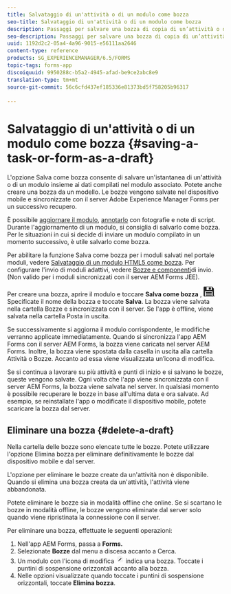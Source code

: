 ```yaml
---
title: Salvataggio di un'attività o di un modulo come bozza
seo-title: Salvataggio di un'attività o di un modulo come bozza
description: Passaggi per salvare una bozza di copia di un’attività o di un modulo nell’app AEM Forms
seo-description: Passaggi per salvare una bozza di copia di un’attività o di un modulo nell’app AEM Forms
uuid: 1192d2c2-05a4-4a96-9015-e56111aa2646
content-type: reference
products: SG_EXPERIENCEMANAGER/6.5/FORMS
topic-tags: forms-app
discoiquuid: 9950288c-b5a2-4945-afad-be9ce2abc8e9
translation-type: tm+mt
source-git-commit: 56c6cfd437ef185336e81373bd5f758205b96317

---
```



# Salvataggio di un&#39;attività o di un modulo come bozza {#saving-a-task-or-form-as-a-draft}

L&#39;opzione Salva come bozza consente di salvare un&#39;istantanea di un&#39;attività o di un modulo insieme ai dati compilati nel modulo associato. Potete anche creare una bozza da un modello. Le bozze vengono salvate nel dispositivo mobile e sincronizzate con il server Adobe Experience Manager Forms per un successivo recupero.

È possibile [aggiornare il modulo](/help/forms/using/working-with-form.md), [annotarlo](/help/forms/using/add-attachments.md) con fotografie e note di script. Durante l&#39;aggiornamento di un modulo, si consiglia di salvarlo come bozza. Per le situazioni in cui si decide di inviare un modulo compilato in un momento successivo, è utile salvarlo come bozza.

Per abilitare la funzione Salva come bozza per i moduli salvati nel portale moduli, vedere [Salvataggio di un modulo HTML5 come bozza](/help/forms/using/saving-html5-form-draft.md).
Per configurare l&#39;invio di moduli adattivi, vedere [Bozze e componenti](/help/forms/using/draft-submission-component.md)di invio. (Non valido per i moduli sincronizzati con il server AEM Forms JEE).

Per creare una bozza, aprire il modulo e toccare **Salva come bozza** , ![Salva come bozza](assets/save-as-draft.png). Specificate il nome della bozza e toccate **Salva**. La bozza viene salvata nella cartella Bozze e sincronizzata con il server. Se l&#39;app è offline, viene salvata nella cartella Posta in uscita.

Se successivamente si aggiorna il modulo corrispondente, le modifiche verranno applicate immediatamente. Quando si sincronizza l&#39;app AEM Forms con il server AEM Forms, la bozza viene caricata nel server AEM Forms. Inoltre, la bozza viene spostata dalla casella in uscita alla cartella Attività o Bozze. Accanto ad essa viene visualizzata un’icona di modifica.

Se si continua a lavorare su più attività e punti di inizio e si salvano le bozze, queste vengono salvate. Ogni volta che l&#39;app viene sincronizzata con il server AEM Forms, la bozza viene salvata nel server. In qualsiasi momento è possibile recuperare le bozze in base all&#39;ultima data e ora salvate. Ad esempio, se reinstallate l&#39;app o modificate il dispositivo mobile, potete scaricare la bozza dal server.

## Eliminare una bozza {#delete-a-draft}

Nella cartella delle bozze sono elencate tutte le bozze. Potete utilizzare l&#39;opzione Elimina bozza per eliminare definitivamente le bozze dal dispositivo mobile e dal server.

L&#39;opzione per eliminare le bozze create da un&#39;attività non è disponibile. Quando si elimina una bozza creata da un&#39;attività, l&#39;attività viene abbandonata.

Potete eliminare le bozze sia in modalità offline che online. Se si scartano le bozze in modalità offline, le bozze vengono eliminate dal server solo quando viene ripristinata la connessione con il server.

Per eliminare una bozza, effettuate le seguenti operazioni:

1. Nell&#39;app AEM Forms, passa a **Forms.**
1. Selezionate **Bozze** dal menu a discesa accanto a Cerca.
1. Un modulo con l&#39;icona di modifica ![edit-draft-app](assets/edit-draft-app.png) indica una bozza. Toccate i puntini di sospensione orizzontali accanto alla bozza.
1. Nelle opzioni visualizzate quando toccate i puntini di sospensione orizzontali, toccate **Elimina bozza**.
